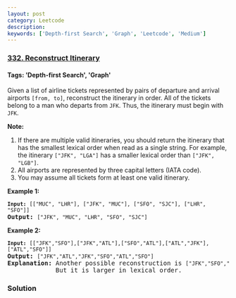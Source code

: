 ```yaml
---
layout: post
category: Leetcode
description: 
keywords: ['Depth-first Search', 'Graph', 'Leetcode', 'Medium']
---
```

### [332. Reconstruct Itinerary](https://leetcode.com/problems/reconstruct-itinerary)

#### Tags: 'Depth-first Search', 'Graph'

<div class="content__u3I1 question-content__JfgR"><div><p>Given a list of airline tickets represented by pairs of departure and arrival airports <code>[from, to]</code>, reconstruct the itinerary in order. All of the tickets belong to a man who departs from <code>JFK</code>. Thus, the itinerary must begin with <code>JFK</code>.</p>
<p><b>Note:</b></p>
<ol>
<li>If there are multiple valid itineraries, you should return the itinerary that has the smallest lexical order when read as a single string. For example, the itinerary <code>["JFK", "LGA"]</code> has a smaller lexical order than <code>["JFK", "LGB"]</code>.</li>
<li>All airports are represented by three capital letters (IATA code).</li>
<li>You may assume all tickets form at least one valid itinerary.</li>
</ol>
<p><b>Example 1:</b></p>
<pre><code><strong>Input: </strong></code><code>[["MUC", "LHR"], ["JFK", "MUC"], ["SFO", "SJC"], ["LHR", "SFO"]]</code>
<strong>Output: </strong><code>["JFK", "MUC", "LHR", "SFO", "SJC"]</code>
</pre>
<p><b>Example 2:</b></p>
<pre><code><strong>Input: </strong></code><code>[["JFK","SFO"],["JFK","ATL"],["SFO","ATL"],["ATL","JFK"],["ATL","SFO"]]</code>
<strong>Output: </strong><code>["JFK","ATL","JFK","SFO","ATL","SFO"]</code>
<strong>Explanation: </strong>Another possible reconstruction is <code>["JFK","SFO","ATL","JFK","ATL","SFO"]</code>.
             But it is larger in lexical order.
</pre>
</div></div>

### Solution
